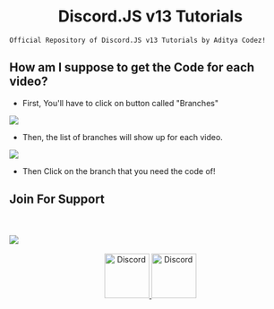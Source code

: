 <div align="center">
  <p>
    <h1>Discord.JS v13 Tutorials</h1>
  </p>
</div>


```
Official Repository of Discord.JS v13 Tutorials by Aditya Codez!
```
## How am I suppose to get the Code for each video?

- First, You'll have to click on button called "Branches"

 ![](https://media.discordapp.net/attachments/821972674380038166/872511591529209856/unknown.png)


- Then, the list of branches will show up for each video.

![](https://media.discordapp.net/attachments/821972674380038166/872513016187465788/unknown.png)

- Then Click on the branch that you need the code of!
## Join For Support

<br>
</br>
<a href=""><img src="https://media.discordapp.net/attachments/939358882915037194/945933886951673866/Screenshot_2022_0223_121329.png"/></a>
<br></br>
<div align="center">
<a href="https://discord.gg/48WHb7qX7T">
    <img src="https://user-images.githubusercontent.com/59381835/92191514-d649ad80-ee18-11ea-9bc4-e95c7a122a99.png" alt="Discord" width="80"/>
  </a>
  <a href="https://youtube.com/adityacodez">
    <img src="https://user-images.githubusercontent.com/59381835/92191346-676c5480-ee18-11ea-8240-e416eb1a5b5d.png" alt="Discord" width="80"/>
  </a>
  </div>
